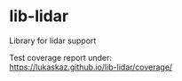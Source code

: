 # lib-lidar
Library for lidar support

Test coverage report under:</br>
https://lukaskaz.github.io/lib-lidar/coverage/
